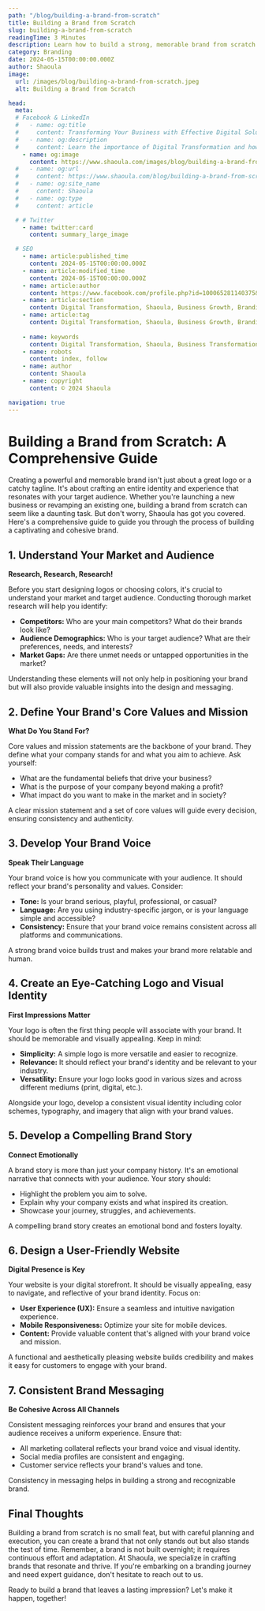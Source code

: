 ```yaml
---
path: "/blog/building-a-brand-from-scratch"
title: Building a Brand from Scratch
slug: building-a-brand-from-scratch
readingTime: 3 Minutes
description: Learn how to build a strong, memorable brand from scratch with our comprehensive guide. Discover tips on market research, brand identity, logo design, and more.
category: Branding
date: 2024-05-15T00:00:00.000Z
author: Shaoula
image:
  url: /images/blog/building-a-brand-from-scratch.jpeg
  alt: Building a Brand from Scratch

head:
  meta:
  # Facebook & LinkedIn
  #   - name: og:title
  #     content: Transforming Your Business with Effective Digital Solutions
  #   - name: og:description
  #     content: Learn the importance of Digital Transformation and how Shaoula's solutions can enable your business growth.
    - name: og:image
      content: https://www.shaoula.com/images/blog/building-a-brand-from-scratch.jpeg
  #   - name: og:url
  #     content: https://www.shaoula.com/blog/building-a-brand-from-scratch
  #   - name: og:site_name
  #     content: Shaoula
  #   - name: og:type
  #     content: article

  # # Twitter
    - name: twitter:card
      content: summary_large_image

  # SEO
    - name: article:published_time
      content: 2024-05-15T00:00:00.000Z
    - name: article:modified_time
      content: 2024-05-15T00:00:00.000Z
    - name: article:author
      content: https://www.facebook.com/profile.php?id=100065281140375&mibextid=LQQJ4d
    - name: article:section
      content: Digital Transformation, Shaoula, Business Growth, Branding, Brand Identity
    - name: article:tag
      content: Digital Transformation, Shaoula, Business Growth, Branding, Brand Identity
      
    - name: keywords
      content: Digital Transformation, Shaoula, Business Transformation, Digital Solutions, Business Growth, Digital Technologies, Effective Solutions, Customer Experiences, Competitive Advantage, Operational Agility, Building a brand, Brand creation, Brand identity, Branding strategy, Brand development, Logo design, Market research, Target audience, Brand voice, Visual identity, Brand values, Mission statement, Brand messaging, User experience design, Website design, Brand storytelling, Digital branding, Branding guide, Comprehensive branding, Brand consistency
    - name: robots
      content: index, follow
    - name: author
      content: Shaoula
    - name: copyright
      content: © 2024 Shaoula

navigation: true
---
```


# Building a Brand from Scratch: A Comprehensive Guide

Creating a powerful and memorable brand isn't just about a great logo or a catchy tagline. It's about crafting an entire identity and experience that resonates with your target audience. Whether you're launching a new business or revamping an existing one, building a brand from scratch can seem like a daunting task. But don't worry, Shaoula has got you covered. Here's a comprehensive guide to guide you through the process of building a captivating and cohesive brand.

## 1. Understand Your Market and Audience

**Research, Research, Research!**

Before you start designing logos or choosing colors, it's crucial to understand your market and target audience. Conducting thorough market research will help you identify:

- **Competitors:** Who are your main competitors? What do their brands look like?
- **Audience Demographics:** Who is your target audience? What are their preferences, needs, and interests?
- **Market Gaps:** Are there unmet needs or untapped opportunities in the market?

Understanding these elements will not only help in positioning your brand but will also provide valuable insights into the design and messaging.

## 2. Define Your Brand's Core Values and Mission

**What Do You Stand For?**

Core values and mission statements are the backbone of your brand. They define what your company stands for and what you aim to achieve. Ask yourself:

- What are the fundamental beliefs that drive your business?
- What is the purpose of your company beyond making a profit?
- What impact do you want to make in the market and in society?

A clear mission statement and a set of core values will guide every decision, ensuring consistency and authenticity.

## 3. Develop Your Brand Voice

**Speak Their Language**

Your brand voice is how you communicate with your audience. It should reflect your brand's personality and values. Consider:

- **Tone:** Is your brand serious, playful, professional, or casual?
- **Language:** Are you using industry-specific jargon, or is your language simple and accessible?
- **Consistency:** Ensure that your brand voice remains consistent across all platforms and communications.

A strong brand voice builds trust and makes your brand more relatable and human.

## 4. Create an Eye-Catching Logo and Visual Identity

**First Impressions Matter**

Your logo is often the first thing people will associate with your brand. It should be memorable and visually appealing. Keep in mind:

- **Simplicity:** A simple logo is more versatile and easier to recognize.
- **Relevance:** It should reflect your brand's identity and be relevant to your industry.
- **Versatility:** Ensure your logo looks good in various sizes and across different mediums (print, digital, etc.).

Alongside your logo, develop a consistent visual identity including color schemes, typography, and imagery that align with your brand values.

## 5. Develop a Compelling Brand Story

**Connect Emotionally**

A brand story is more than just your company history. It's an emotional narrative that connects with your audience. Your story should:

- Highlight the problem you aim to solve.
- Explain why your company exists and what inspired its creation.
- Showcase your journey, struggles, and achievements.

A compelling brand story creates an emotional bond and fosters loyalty.

## 6. Design a User-Friendly Website

**Digital Presence is Key**

Your website is your digital storefront. It should be visually appealing, easy to navigate, and reflective of your brand identity. Focus on:

- **User Experience (UX):** Ensure a seamless and intuitive navigation experience.
- **Mobile Responsiveness:** Optimize your site for mobile devices.
- **Content:** Provide valuable content that's aligned with your brand voice and mission.

A functional and aesthetically pleasing website builds credibility and makes it easy for customers to engage with your brand.

## 7. Consistent Brand Messaging

**Be Cohesive Across All Channels**

Consistent messaging reinforces your brand and ensures that your audience receives a uniform experience. Ensure that:

- All marketing collateral reflects your brand voice and visual identity.
- Social media profiles are consistent and engaging.
- Customer service reflects your brand's values and tone.

Consistency in messaging helps in building a strong and recognizable brand.

## Final Thoughts

Building a brand from scratch is no small feat, but with careful planning and execution, you can create a brand that not only stands out but also stands the test of time. Remember, a brand is not built overnight; it requires continuous effort and adaptation. At Shaoula, we specialize in crafting brands that resonate and thrive. If you're embarking on a branding journey and need expert guidance, don't hesitate to reach out to us.

Ready to build a brand that leaves a lasting impression? Let's make it happen, together!
